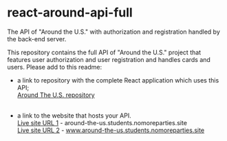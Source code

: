 # react-around-api-full
The API of "Around the U.S." with authorization and registration handled by the back-end server.

This repository contains the full API of "Around the U.S." project that features user authorization and user registration and handles cards and users. Please add to this readme:
* a link to repository with the complete React application which uses this API;<br />
[Around The U.S. repository](https://github.com/rileydanejohnston/react-around-api-full)<br /><br />

* a link to the website that hosts your API.<br />
[Live site URL 1](https://around-the-us.students.nomoreparties.site) - around-the-us.students.nomoreparties.site<br />
[Live site URL 2](https://www.around-the-us.students.nomoreparties.site) - www.around-the-us.students.nomoreparties.site
